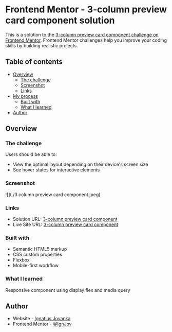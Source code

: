 # Frontend Mentor - 3-column preview card component solution

This is a solution to the [3-column preview card component challenge on Frontend Mentor](https://www.frontendmentor.io/challenges/3column-preview-card-component-pH92eAR2-). Frontend Mentor challenges help you improve your coding skills by building realistic projects.

## Table of contents

-   [Overview](#overview)
    -   [The challenge](#the-challenge)
    -   [Screenshot](#screenshot)
    -   [Links](#links)
-   [My process](#my-process)
    -   [Built with](#built-with)
    -   [What I learned](#what-i-learned)
-   [Author](#author)

## Overview

### The challenge

Users should be able to:

-   View the optimal layout depending on their device's screen size
-   See hover states for interactive elements

### Screenshot

![](./3 column preview card component.jpeg)

### Links

-   Solution URL: [3-column preview card component](https://github.com/IgnJov/Frontend-Mentor/edit/main/Newbie%20-%203%20column%20preview%20card%20component)
-   Live Site URL: [3-column preview card component](https://ignjov-3-column-preview-card-component-solution.vercel.app/)

### Built with

-   Semantic HTML5 markup
-   CSS custom properties
-   Flexbox
-   Mobile-first workflow

### What I learned

Responsive component using display flex and media query

## Author

-   Website - [Ignatius Jovanka](https://www.your-site.com)
-   Frontend Mentor - [@IgnJov](https://www.frontendmentor.io/profile/IgnJov)
